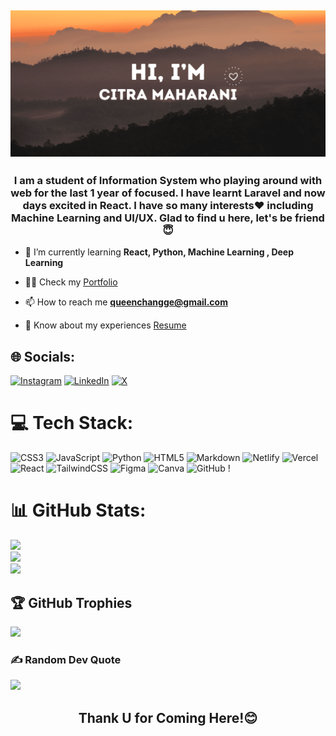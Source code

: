 ## [![Citra Maharani's Banner](Citra-Maharani-banner.png)](https://github.com/queenchangge)


<h3 align="center">I am a student of Information System who playing around with web for the last 1 year of focused. I have learnt Laravel and now days excited in React. I have so many interests❤️ including Machine Learning and UI/UX. Glad to find u here, let's be friend😇</h3>

- 🌱 I’m currently learning **React, Python, Machine Learning , Deep Learning**

- 👨‍💻 Check my [Portfolio](https://citrammaharani.netlify.app/)

- 📫 How to reach me **queenchangge@gmail.com**

- 📄 Know about my experiences [Resume](https://drive.google.com/file/d/1cZbEU6iELAIu3Xm1ccBYcbROLZgCMnR1/view?usp=sharing)

## 🌐 Socials:
[![Instagram](https://img.shields.io/badge/Instagram-%23E4405F.svg?logo=Instagram&logoColor=white)](https://www.instagram.com/citrammaharani) [![LinkedIn](https://img.shields.io/badge/LinkedIn-%230077B5.svg?logo=linkedin&logoColor=white)](https://www.linkedin.com/in/citra-maharani) [![X](https://img.shields.io/badge/X-black.svg?logo=X&logoColor=white)](https://twitter.com/citraammaharani)

# 💻 Tech Stack:
![CSS3](https://img.shields.io/badge/css3-%231572B6.svg?style=for-the-badge&logo=css3&logoColor=white) ![JavaScript](https://img.shields.io/badge/javascript-%23323330.svg?style=for-the-badge&logo=javascript&logoColor=%23F7DF1E) ![Python](https://img.shields.io/badge/python-3670A0?style=for-the-badge&logo=python&logoColor=ffdd54) ![HTML5](https://img.shields.io/badge/html5-%23E34F26.svg?style=for-the-badge&logo=html5&logoColor=white) ![Markdown](https://img.shields.io/badge/markdown-%23000000.svg?style=for-the-badge&logo=markdown&logoColor=white) ![Netlify](https://img.shields.io/badge/netlify-%23000000.svg?style=for-the-badge&logo=netlify&logoColor=#00C7B7) ![Vercel](https://img.shields.io/badge/vercel-%23000000.svg?style=for-the-badge&logo=vercel&logoColor=white) ![React](https://img.shields.io/badge/react-%2320232a.svg?style=for-the-badge&logo=react&logoColor=%2361DAFB) ![TailwindCSS](https://img.shields.io/badge/tailwindcss-%2338B2AC.svg?style=for-the-badge&logo=tailwind-css&logoColor=white) ![Figma](https://img.shields.io/badge/figma-%23F24E1E.svg?style=for-the-badge&logo=figma&logoColor=white) ![Canva](https://img.shields.io/badge/Canva-%2300C4CC.svg?style=for-the-badge&logo=Canva&logoColor=white) ![GitHub](https://img.shields.io/badge/github-%23121011.svg?style=for-the-badge&logo=github&logoColor=white) !

# 📊 GitHub Stats:
![](https://github-readme-stats.vercel.app/api?username=QueenChangge&theme=default&hide_border=false&include_all_commits=true&count_private=true)<br/>
![](https://github-readme-streak-stats.herokuapp.com/?user=QueenChangge&theme=default&hide_border=false)<br/>
![](https://github-readme-stats.vercel.app/api/top-langs/?username=QueenChangge&theme=default&hide_border=false&include_all_commits=true&count_private=true&layout=compact)

## 🏆 GitHub Trophies
![](https://github-profile-trophy.vercel.app/?username=QueenChangge&theme=radical&no-frame=false&no-bg=true&margin-w=4)

### ✍️ Random Dev Quote
![](https://quotes-github-readme.vercel.app/api?type=horizontal&theme=radical)

<!-- ### 🔝 Top Contributed Repo
![](https://github-contributor-stats.vercel.app/api?username=GAUTAMMANAK1&limit=5&theme=dark&combine_all_yearly_contributions=true) -->


<h2 align="center">Thank U for Coming Here!😊</h2>
